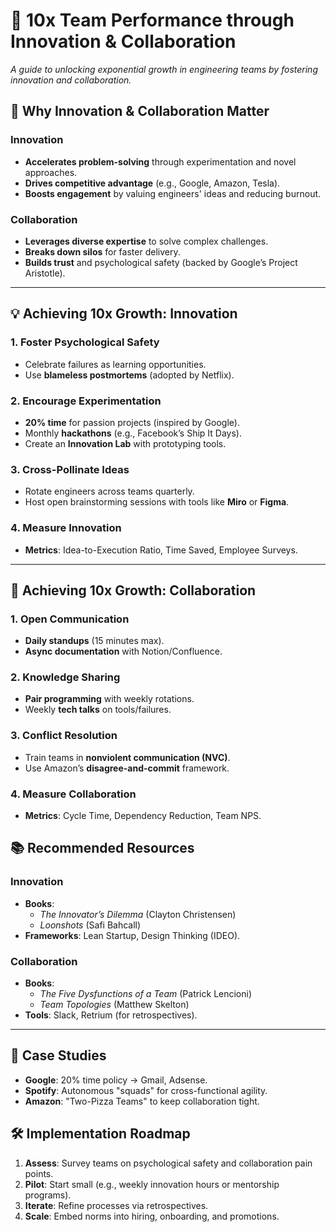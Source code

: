 # 🚀 10x Team Performance through Innovation & Collaboration

*A guide to unlocking exponential growth in engineering teams by fostering innovation and collaboration.*



## 🎯 Why Innovation & Collaboration Matter

### **Innovation**
- **Accelerates problem-solving** through experimentation and novel approaches.
- **Drives competitive advantage** (e.g., Google, Amazon, Tesla).
- **Boosts engagement** by valuing engineers' ideas and reducing burnout.

### **Collaboration**
- **Leverages diverse expertise** to solve complex challenges.
- **Breaks down silos** for faster delivery.
- **Builds trust** and psychological safety (backed by Google’s Project Aristotle).

---

## 💡 Achieving 10x Growth: Innovation

### **1. Foster Psychological Safety**
- Celebrate failures as learning opportunities.
- Use **blameless postmortems** (adopted by Netflix).

### **2. Encourage Experimentation**
- **20% time** for passion projects (inspired by Google).
- Monthly **hackathons** (e.g., Facebook’s Ship It Days).
- Create an **Innovation Lab** with prototyping tools.

### **3. Cross-Pollinate Ideas**
- Rotate engineers across teams quarterly.
- Host open brainstorming sessions with tools like **Miro** or **Figma**.

### **4. Measure Innovation**
- **Metrics**: Idea-to-Execution Ratio, Time Saved, Employee Surveys.

---

## 🤝 Achieving 10x Growth: Collaboration

### **1. Open Communication**
- **Daily standups** (15 minutes max).
- **Async documentation** with Notion/Confluence.

### **2. Knowledge Sharing**
- **Pair programming** with weekly rotations.
- Weekly **tech talks** on tools/failures.

### **3. Conflict Resolution**
- Train teams in **nonviolent communication (NVC)**.
- Use Amazon’s **disagree-and-commit** framework.

### **4. Measure Collaboration**
- **Metrics**: Cycle Time, Dependency Reduction, Team NPS.


## 📚 Recommended Resources

### **Innovation**
- **Books**: 
  - *The Innovator’s Dilemma* (Clayton Christensen)
  - *Loonshots* (Safi Bahcall)
- **Frameworks**: Lean Startup, Design Thinking (IDEO).

### **Collaboration**
- **Books**: 
  - *The Five Dysfunctions of a Team* (Patrick Lencioni)
  - *Team Topologies* (Matthew Skelton)
- **Tools**: Slack, Retrium (for retrospectives).

---

## 🌟 Case Studies
- **Google**: 20% time policy → Gmail, Adsense.
- **Spotify**: Autonomous "squads" for cross-functional agility.
- **Amazon**: "Two-Pizza Teams" to keep collaboration tight.


## 🛠️ Implementation Roadmap
1. **Assess**: Survey teams on psychological safety and collaboration pain points.
2. **Pilot**: Start small (e.g., weekly innovation hours or mentorship programs).
3. **Iterate**: Refine processes via retrospectives.
4. **Scale**: Embed norms into hiring, onboarding, and promotions.



